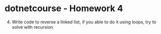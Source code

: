 ﻿# dotnetcourse - Homework 4
4. Write code to reverse a linked list, if you able to do it using loops, try to solve with recursion.